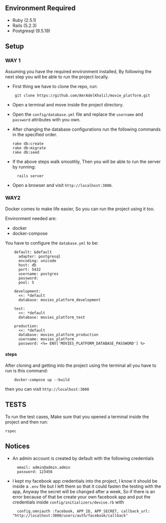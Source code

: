 ## Environment Required

* Ruby (2.5.1)
* Rails (5.2.3)
* Postgresql (9.5.19)

## Setup

### WAY 1

Assuming you have the required environment installed, By following the next step you will be able to run the project locally.

* First thing we have to clone the repo, run:
    
       git clone https://github.com/AmrAdelKhalil/movie_platform.git
       
* Open a terminal and move inside the project directory.
* Open the `config/database.yml` file and replace the `username` and `password` attributes with you own.
* After changing the database configurations run the following commands in the specified order.

      rake db:create
      rake db:migrate
      rake db:seed
* If the above steps walk smoothly, Then you will be able to run the server by running:

        rails server
* Open a browser and visit `http://localhost:3000`.

### WAY2
Docker comes to make life easier, So you can run the project using it too.

Environment needed are:

* docker
* docker-compose

You have to configure the `database.yml` to be:

        default: &default
          adapter: postgresql
          encoding: unicode
          host: db
          port: 5432
          username: postgres
          password:
          pool: 5
        
        development:
          <<: *default
          database: movies_platform_development
        
        test:
          <<: *default
          database: movies_platform_test
        
        production:
          <<: *default
          database: movies_platform_production
          username: movies_platform
          password: <%= ENV['MOVIES_PLATFORM_DATABASE_PASSWORD'] %>


#### steps
After cloning and getting into the project using the terminal all you have to run is this command:

        docker-compose up --build
        
then you can visit `http://localhost:3000`

## TESTS

To run the test cases, Make sure that you opened a terminal inside the project and then run:

    rspec

## Notices

* An admin account is created by default with the following credentials

        email: admin@admin.admin
        password: 123456
* I kept my facebook app credentials into the project, I know it should be inside a `.env` file but I left them so that it could fasten the testing with the app, Anyway the secret will be changed after a week, So if there is an error because of that be create your own facebook app and put the credentials inside `config/initializers/devise.rb` with
    
        config.omniauth :facebook, APP_ID, APP_SECRET, callback_url: "http://localhost:3000/users/auth/facebook/callback"